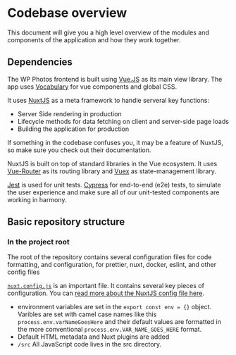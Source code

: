 # Codebase overview

This document will give you a high level overview of the modules and components of the application and how they work together.

## Dependencies

The WP Photos frontend is built using [Vue.JS](https://vuejs.org/) as its main view library. The app uses [Vocabulary](https://github.com/creativecommons/vocabulary) for vue components and global CSS.

It uses [NuxtJS](https://nuxtjs.org/) as a meta framework to handle serveral key functions:

- Server Side rendering in production
- Lifecycle methods for data fetching on client and server-side page loads
- Building the application for production

If something in the codebase confuses you, it may be a feature of NuxtJS, so make sure you check out their documentation.

NuxtJS is built on top of standard libraries in the Vue ecosystem. It uses [Vue-Router](https://router.vuejs.org/) as its routing library and [Vuex](https://github.com/vuejs/vuex) as state-management library.

[Jest](https://jestjs.io/) is used for unit tests. [Cypress](cypress.io) for end-to-end (e2e) tests, to simulate the user experience and make sure all of our unit-tested components are working in harmony.

## Basic repository structure

### In the project root

The root of the repository contains several configuration files for code formatting, and configuration, for prettier, nuxt, docker, eslint, and other config files

[`nuxt.config.js`](./nuxt.config.js) is an important file. It contains several key pieces of configuration. You can [read more about the NuxtJS config file here](https://nuxtjs.org/guides/configuration-glossary/configuration-build).

- environment variables are set in the `export const env = {}` object. Varibles are set with camel case names like this `process.env.varNameGoesHere` and their default values are formatted in the more conventional `process.env.VAR_NAME_GOES_HERE` format.
- Default HTML metadata and Nuxt plugins are added
- `/src` All JavaScript code lives in the src directory.
